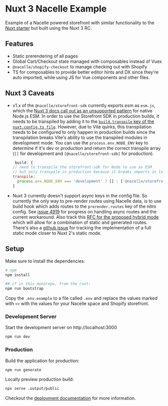 # Nuxt 3 Nacelle Example

Example of a Nacelle powered storefront with similar functionality to the [Nuxt starter](../../starters/nuxt/) but built using the Nuxt 3 RC.

## Features

- Static prerendering of all pages
- Global Cart/Checkout state managed with composables instead of Vuex
- `@nacelle/shopify-checkout` to manage checking out with Shopify
- TS for composables to provide better editor hints and DX since they're auto imported, while using JS for Vue components and other files.

## Nuxt 3 Caveats

- v1.x of the `@nacelle/storefront-sdk` currently exports esm as `esm.js`, which the [Nuxt 3 docs call out as an unsupported pattern](https://v3.nuxtjs.org/guide/going-further/esm#what-is-native-esm) for native Node.js ESM. In order to use the Storefront SDK in production builds, it needs to be transpiled by adding it to the [`build.transpile` key of the `nuxt.config.ts file`](./nuxt.config.ts). However, due to Vite quirks, this transpilation needs to be configured to only happen in production builds since the transpilation breaks Vite's ability to use the transpiled modules in development mode. You can use the `process.env.NODE_ENV` key to determine if it's dev or production and return the correct transpile array (`[]` for development and `[@nacelle/storefront-sdk]` for production).

    ```js
     build: {
    // need to transpile the storefront-sdk for Node to use as ESM
    // but only transpile in production because it breaks imports in local dev
    transpile:
      process.env.NODE_ENV === 'development' ? [] : ['@nacelle/storefront-sdk']
  }
    ```

- Nuxt 3 currently doesn't support async keys in the config file. So currently the only way to pre-render routes using Nacelle data, is to use build hook which adds routes to the `prerender.routes` key of the nitro config. See [issue 4919](https://github.com/nuxt/framework/issues/4919) for progress on handling async routes and the current workaround. Also track this [RFC for the proposed hybrid mode](https://github.com/nuxt/framework/discussions/560) which will allow for a combination of static and generated routes. There's also a [github issue](https://github.com/nuxt/framework/issues/6411) for tracking the implementation of a full static mode closer to Nuxt 2's static mode.

## Setup

Make sure to install the dependencies:

```bash
# npm
npm install

## if in this monorepo, from the root:
npm run bootstrap 
```

Copy the `.env.example` to a file called `.env` and replace the values marked with `<>` with the values for your Nacelle space and Shopify storefront.

### Development Server

Start the development server on http://localhost:3000

```bash
npm run dev
```

### Production

Build the application for production:

```bash
npm run generate
```

Locally preview production build:

```bash
npx serve .output/public
```

Checkout the [deployment documentation](https://v3.nuxtjs.org/guide/deploy/presets) for more information.
